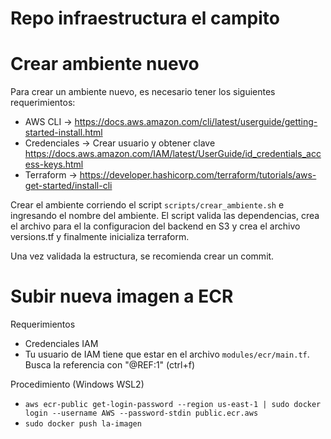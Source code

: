 # Repo infraestructura el campito

# Crear ambiente nuevo
Para crear un ambiente nuevo, es necesario tener los siguientes requerimientos:
- AWS CLI -> https://docs.aws.amazon.com/cli/latest/userguide/getting-started-install.html
- Credenciales -> Crear usuario y obtener clave https://docs.aws.amazon.com/IAM/latest/UserGuide/id_credentials_access-keys.html
- Terraform -> https://developer.hashicorp.com/terraform/tutorials/aws-get-started/install-cli

Crear el ambiente corriendo el script `scripts/crear_ambiente.sh` e ingresando el nombre del ambiente.
El script valida las dependencias, crea el archivo para el la configuracion del backend en S3 y crea el archivo versions.tf y finalmente inicializa terraform.

Una vez validada la estructura, se recomienda crear un commit.

# Subir nueva imagen a ECR
Requerimientos
- Credenciales IAM
- Tu usuario de IAM tiene que estar en el archivo `modules/ecr/main.tf`. Busca la referencia con "@REF:1" (ctrl+f)

Procedimiento (Windows WSL2)
- `aws ecr-public get-login-password --region us-east-1 | sudo docker login --username AWS --password-stdin public.ecr.aws`
- `sudo docker push la-imagen`